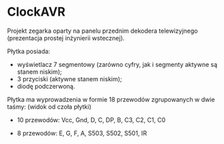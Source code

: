 # ClockAVR
Projekt zegarka oparty na panelu przednim dekodera telewizyjnego (prezentacja prostej inżynierii wstecznej).

Płytka posiada:
- wyświetlacz 7 segmentowy (zarówno cyfry, jak i segmenty aktywne są stanem niskim);
- 3 przyciski (aktywne stanem niskim);
- diodę podczerwoną.

Płytka ma wyprowadzenia w formie 18 przewodów zgrupowanych w dwie taśmy:
(widok od czoła płytki)
- 10 przewodów:
Vcc, Gnd, D, C, DP, B, C3, C2, C1, C0

- 8 przewodów:
E, G, F, A, S503, S502, S501, IR

